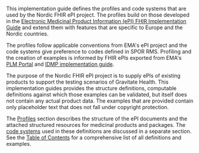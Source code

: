This implementation guide defines the profiles and code systems that are used by the Nordic FHIR ePI project. The profiles build on those developed in the [Electronic Medicinal Product Information (ePI) FHIR Implementation Guide](http://hl7.org/fhir/uv/emedicinal-product-info/) and extend them with features that are specific to Europe and the Nordic countries.

The profiles follow applicable conventions from EMA's ePI project and the code systems give preference to codes defined in SPOR RMS. Profiling and the creation of examples is informed by FHIR ePIs exported from EMA's [PLM Portal](https://plm-portal.ema.europa.eu/ePIAll/) and [IDMP implementation guide](https://www.ema.europa.eu/en/human-regulatory-overview/research-development/data-medicines-iso-idmp-standards-overview/substance-product-organisation-referential-spor-master-data/substance-product-data-management-services#ema-inpage-item-12045).

The purpose of the Nordic FHIR ePI project is to supply ePIs of existing products to support the testing scenarios of Gravitate Health. This implementation guides provides the structure definitions, computable definitions against which those examples can be validated, but itself does not contain any actual product data. The examples that are provided contain only placeholder text that does not fall under copyright protection.

The [Profiles](profiles.html) section describes the structure of the ePI documents and the attached structured resources for medicinal products and packages. The [code systems](codesystems.html) used in these definitions are discussed in a separate section. See the [Table of Contents](toc.html) for a comprehensive list of all definitions and examples.
